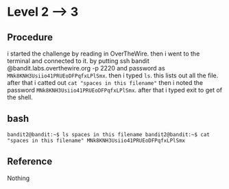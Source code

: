 # Level 2 --> 3

## Procedure
i started the challenge by reading in OverTheWire.
then i went to the terminal and connected to it.
by putting ssh bandit @bandit.labs.overthewire.org -p 2220 
and password as `MNk8KNH3Usiio41PRUEoDFPqfxLPlSmx`.
then i typed `ls`. this lists out all the file.
after that i catted out `cat "spaces in this filename"`
then i noted the password `MNk8KNH3Usiio41PRUEoDFPqfxLPlSmx`.
after that i typed exit to get of the shell.


## bash
`bandit2@bandit:~$ ls
spaces in this filename
bandit2@bandit:~$ cat "spaces in this filename"
MNk8KNH3Usiio41PRUEoDFPqfxLPlSmx`

## Reference
Nothing
